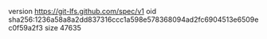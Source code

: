 version https://git-lfs.github.com/spec/v1
oid sha256:1236a58a8a2dd837316ccc1a598e578368094ad2fc6904513e6509ec0f59a2f3
size 47635
